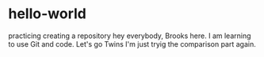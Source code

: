 # hello-world
practicing creating a repository
hey everybody,
Brooks here.  I am learning to use Git and code.
Let's go Twins
I'm just tryig the comparison part again.
